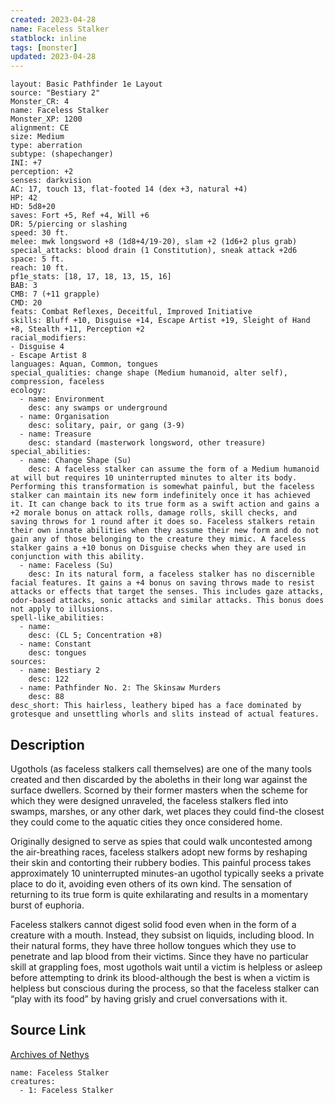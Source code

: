 ```yaml
---
created: 2023-04-28
name: Faceless Stalker
statblock: inline
tags: [monster]
updated: 2023-04-28
---
```

```statblock
layout: Basic Pathfinder 1e Layout
source: "Bestiary 2"
Monster_CR: 4
name: Faceless Stalker
Monster_XP: 1200
alignment: CE
size: Medium
type: aberration
subtype: (shapechanger)
INI: +7
perception: +2
senses: darkvision
AC: 17, touch 13, flat-footed 14 (dex +3, natural +4)
HP: 42
HD: 5d8+20
saves: Fort +5, Ref +4, Will +6
DR: 5/piercing or slashing
speed: 30 ft.
melee: mwk longsword +8 (1d8+4/19-20), slam +2 (1d6+2 plus grab)
special_attacks: blood drain (1 Constitution), sneak attack +2d6
space: 5 ft.
reach: 10 ft.
pf1e_stats: [18, 17, 18, 13, 15, 16]
BAB: 3
CMB: 7 (+11 grapple)
CMD: 20
feats: Combat Reflexes, Deceitful, Improved Initiative
skills: Bluff +10, Disguise +14, Escape Artist +19, Sleight of Hand +8, Stealth +11, Perception +2
racial_modifiers:
- Disguise 4
- Escape Artist 8
languages: Aquan, Common, tongues
special_qualities: change shape (Medium humanoid, alter self), compression, faceless
ecology:
  - name: Environment
    desc: any swamps or underground
  - name: Organisation
    desc: solitary, pair, or gang (3-9)
  - name: Treasure
    desc: standard (masterwork longsword, other treasure)
special_abilities:
  - name: Change Shape (Su)
    desc: A faceless stalker can assume the form of a Medium humanoid at will but requires 10 uninterrupted minutes to alter its body. Performing this transformation is somewhat painful, but the faceless stalker can maintain its new form indefinitely once it has achieved it. It can change back to its true form as a swift action and gains a +2 morale bonus on attack rolls, damage rolls, skill checks, and saving throws for 1 round after it does so. Faceless stalkers retain their own innate abilities when they assume their new form and do not gain any of those belonging to the creature they mimic. A faceless stalker gains a +10 bonus on Disguise checks when they are used in conjunction with this ability.
  - name: Faceless (Su)
    desc: In its natural form, a faceless stalker has no discernible facial features. It gains a +4 bonus on saving throws made to resist attacks or effects that target the senses. This includes gaze attacks, odor-based attacks, sonic attacks and similar attacks. This bonus does not apply to illusions.
spell-like_abilities:
  - name:
    desc: (CL 5; Concentration +8)
  - name: Constant
    desc: tongues
sources:
  - name: Bestiary 2
    desc: 122
  - name: Pathfinder No. 2: The Skinsaw Murders
    desc: 88
desc_short: This hairless, leathery biped has a face dominated by grotesque and unsettling whorls and slits instead of actual features.
```
## Description
Ugothols (as faceless stalkers call themselves) are one of the many tools created and then discarded by the aboleths in their long war against the surface dwellers. Scorned by their former masters when the scheme for which they were designed unraveled, the faceless stalkers fled into swamps, marshes, or any other dark, wet places they could find-the closest they could come to the aquatic cities they once considered home.

Originally designed to serve as spies that could walk uncontested among the air-breathing races, faceless stalkers adopt new forms by reshaping their skin and contorting their rubbery bodies. This painful process takes approximately 10 uninterrupted minutes-an ugothol typically seeks a private place to do it, avoiding even others of its own kind. The sensation of returning to its true form is quite exhilarating and results in a momentary burst of euphoria.

Faceless stalkers cannot digest solid food even when in the form of a creature with a mouth. Instead, they subsist on liquids, including blood. In their natural forms, they have three hollow tongues which they use to penetrate and lap blood from their victims. Since they have no particular skill at grappling foes, most ugothols wait until a victim is helpless or asleep before attempting to drink its blood-although the best is when a victim is helpless but conscious during the process, so that the faceless stalker can “play with its food” by having grisly and cruel conversations with it.
## Source Link
[Archives of Nethys](https://aonprd.com/MonsterDisplay.aspx?ItemName=Faceless%20Stalker)
```encounter-table
name: Faceless Stalker
creatures:
  - 1: Faceless Stalker
```
